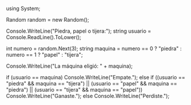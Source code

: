 using System;

Random random = new Random();

Console.WriteLine("Piedra, papel o tijera:");
string usuario = Console.ReadLine().ToLower();

int numero = random.Next(3);
string maquina = numero == 0 ? "piedra" : numero == 1 ? "papel" : "tijera";

Console.WriteLine("La máquina eligió: " + maquina);

if (usuario == maquina)
    Console.WriteLine("Empate.");
else if ((usuario == "piedra" && maquina == "tijera") ||
         (usuario == "papel" && maquina == "piedra") ||
         (usuario == "tijera" && maquina == "papel"))
    Console.WriteLine("Ganaste.");
else
    Console.WriteLine("Perdiste.");
